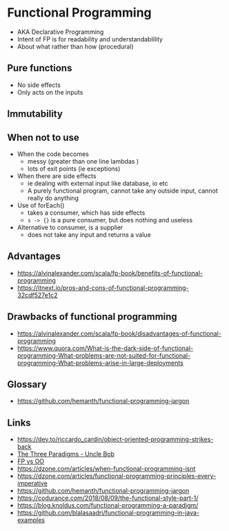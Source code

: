 # Functional Programming

- AKA Declarative Programming
- Intent of FP is for readability and understandablility
- About what rather than how (procedural)

## Pure functions

- No side effects
- Only acts on the inputs

## Immutability

## When not to use

- When the code becomes
  - messy (greater than one line lambdas )
  - lots of exit points (ie exceptions)
- When there are side effects
  - ie dealing with external input like database, io etc
  - A purely functional program, cannot take any outside input, cannot really do anything
- Use of forEach()
  - takes a consumer, which has side effects
  - `s -> {}` is a pure consumer, but does nothing and useless
- Alternative to consumer, is a supplier
  - does not take any input and returns a value

## Advantages

- https://alvinalexander.com/scala/fp-book/benefits-of-functional-programming
- https://itnext.io/pros-and-cons-of-functional-programming-32cdf527e1c2

## Drawbacks of functional programming

- https://alvinalexander.com/scala/fp-book/disadvantages-of-functional-programming
- https://www.quora.com/What-is-the-dark-side-of-functional-programming-What-problems-are-not-suited-for-functional-programming-What-problems-arise-in-large-deployments

## Glossary

- https://github.com/hemanth/functional-programming-jargon

## Links

- https://dev.to/riccardo_cardin/object-oriented-programming-strikes-back
- [The Three Paradigms - Uncle Bob](https://blog.cleancoder.com/uncle-bob/2012/12/19/Three-Paradigms.html)
- [FP vs OO](https://blog.cleancoder.com/uncle-bob/2018/04/13/FPvsOO.html)
- https://dzone.com/articles/when-functional-programming-isnt
- https://dzone.com/articles/functional-programming-principles-every-imperative
- https://github.com/hemanth/functional-programming-jargon
- https://codurance.com/2018/08/09/the-functional-style-part-1/
- https://blog.knoldus.com/functional-programming-a-paradigm/
- https://github.com/blalasaadri/functional-programming-in-java-examples
